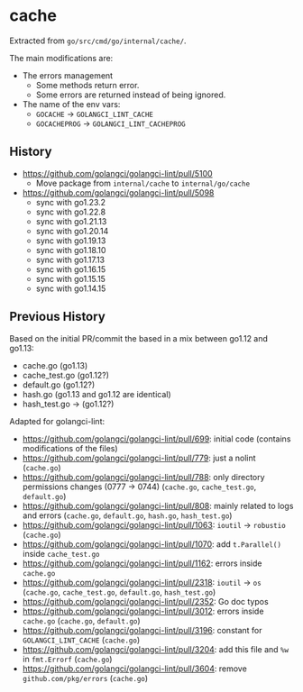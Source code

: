 # cache

Extracted from `go/src/cmd/go/internal/cache/`.

The main modifications are:
- The errors management
  - Some methods return error.
  - Some errors are returned instead of being ignored.
- The name of the env vars:
  - `GOCACHE` -> `GOLANGCI_LINT_CACHE`
  - `GOCACHEPROG` -> `GOLANGCI_LINT_CACHEPROG` 

## History

- https://github.com/golangci/golangci-lint/pull/5100
  - Move package from `internal/cache` to `internal/go/cache`
- https://github.com/golangci/golangci-lint/pull/5098
  - sync with go1.23.2
  - sync with go1.22.8
  - sync with go1.21.13
  - sync with go1.20.14
  - sync with go1.19.13
  - sync with go1.18.10
  - sync with go1.17.13
  - sync with go1.16.15
  - sync with go1.15.15
  - sync with go1.14.15

## Previous History

Based on the initial PR/commit the based in a mix between go1.12 and go1.13:
- cache.go (go1.13)
- cache_test.go (go1.12?)
- default.go (go1.12?)
- hash.go (go1.13 and go1.12 are identical)
- hash_test.go -> (go1.12?)

Adapted for golangci-lint:
- https://github.com/golangci/golangci-lint/pull/699: initial code (contains modifications of the files)
- https://github.com/golangci/golangci-lint/pull/779: just a nolint (`cache.go`)
- https://github.com/golangci/golangci-lint/pull/788: only directory permissions changes (0777 -> 0744) (`cache.go`, `cache_test.go`, `default.go`)
- https://github.com/golangci/golangci-lint/pull/808: mainly related to logs and errors (`cache.go`, `default.go`, `hash.go`, `hash_test.go`)
- https://github.com/golangci/golangci-lint/pull/1063: `ioutil` -> `robustio` (`cache.go`)
- https://github.com/golangci/golangci-lint/pull/1070: add `t.Parallel()` inside `cache_test.go`
- https://github.com/golangci/golangci-lint/pull/1162: errors inside `cache.go`
- https://github.com/golangci/golangci-lint/pull/2318: `ioutil` -> `os` (`cache.go`, `cache_test.go`, `default.go`, `hash_test.go`)
- https://github.com/golangci/golangci-lint/pull/2352: Go doc typos
- https://github.com/golangci/golangci-lint/pull/3012: errors inside `cache.go` (`cache.go`, `default.go`)
- https://github.com/golangci/golangci-lint/pull/3196: constant for `GOLANGCI_LINT_CACHE` (`cache.go`)
- https://github.com/golangci/golangci-lint/pull/3204: add this file and `%w` in `fmt.Errorf` (`cache.go`)
- https://github.com/golangci/golangci-lint/pull/3604: remove `github.com/pkg/errors` (`cache.go`)
